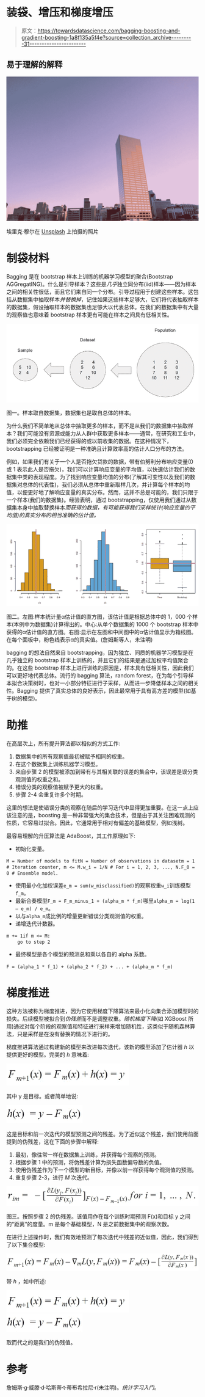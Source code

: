 # 装袋、增压和梯度增压

> 原文：<https://towardsdatascience.com/bagging-boosting-and-gradient-boosting-1a8f135a5f4e?source=collection_archive---------31----------------------->

## 易于理解的解释

![](img/e11cc892b989c6234349e4b0a7b2eae4.png)

埃里克·穆尔在 [Unsplash](https://unsplash.com?utm_source=medium&utm_medium=referral) 上拍摄的照片

# 制袋材料

Bagging 是在 bootstrap 样本上训练的机器学习模型的聚合(Bootstrap AGGregatING)。什么是引导样本？这些是*几乎*独立同分布(iid)样本——因为样本之间的相关性很低，而且它们来自同一个分布。引导过程用于创建这些样本。这包括从数据集中抽取样本*并替换掉*，记住如果这些样本足够大，它们将代表抽取样本的数据集，假设抽取样本的数据集也足够大以代表总体。在我们的数据集中有大量的观察值也意味着 bootstrap 样本更有可能在样本之间具有低相关性。

![](img/4fa165e41c8413b0a2c10b8961fd1e3f.png)

图一。样本取自数据集，数据集也是取自总体的样本。

为什么我们不简单地从总体中抽取更多的样本，而不是从我们的数据集中抽取样本？我们可能没有资源或能力从人群中获取更多样本——通常，在研究和工业中，我们必须完全依赖我们已经获得的或以前收集的数据。在这种情况下，bootstrapping 已经被证明是一种准确且计算效率高的估计人口分布的方法。

例如，如果我们有关于一个人是否拖欠贷款的数据，带有伯努利分布响应变量(0 或 1 表示此人是否拖欠)，我们可以计算响应变量的平均值，以快速估计我们的数据集中类的表现程度。为了找到响应变量均值的分布(了解其可变性以及我们的数据集对总体的代表性)，我们必须从总体中重新取样几次，并计算每个样本的均值，以便更好地了解响应变量的真实分布。然而，这并不总是可能的，我们只限于一个样本(我们的数据集)。经验表明，通过 bootstrapping，仅使用我们通过从数据集本身中抽取替换样本*而获得的数据，有可能获得我们采样统计(响应变量的平均值)的真实分布的相当准确的估计值。*

![](img/f337cb225e967374a02f5f34bad3cd94.png)

图二。左图:样本统计量α估计值的直方图，该估计值是根据总体中的 1，000 个样本(本例中为数据集)计算得出的。中心:从单个数据集的 1000 个 bootstrap 样本中获得的α估计值的直方图。右图:显示在左图和中间图中的α估计值显示为箱线图。在每个面板中，粉色线表示α的真实值。(詹姆斯等人，未注明)

bagging 的想法自然来自 bootstrapping，因为独立、同质的机器学习模型是在几乎独立的 bootstrap 样本上训练的，并且它们的结果是通过加权平均值聚合的。在这些 bootstrap 样本上进行训练的原因是，样本具有低相关性，因此我们可以更好地代表总体。流行的 bagging 算法，random forest，在为每个引导样本拟合决策树时，也对一小部分特征进行子采样，从而进一步降低样本之间的相关性。Bagging 提供了真实总体的良好表示，因此最常用于具有高方差的模型(如基于树的模型)。

# 助推

在高层次上，所有提升算法都以相似的方式工作:

1.  数据集中的所有观察值最初被赋予相同的权重。
2.  在这个数据集上训练机器学习模型。
3.  来自步骤 2 的模型被添加到带有与其相关联的误差的集合中，该误差是误分类观测值的权重之和。
4.  错误分类的观察值被赋予更大的权重。
5.  步骤 2-4 会重复许多个时期。

这里的想法是使错误分类的观察在随后的学习迭代中显得更加重要。在这一点上应该注意的是，boosting 是一种非常强大的集合技术，但是由于其关注困难观测的性质，它容易过拟合。因此，它通常用于相对有偏差的基础模型，例如浅树。

最容易理解的升压算法是 AdaBoost，其工作原理如下:

*   初始化变量。

```
M = Number of models to fitN = Number of observations in datasetm = 1 # Iteration counter, m <= M.w_i = 1/N # For i = 1, 2, 3, ..., N.F_0 = 0 # Ensemble model.
```

*   使用最小化加权误差`e_m = sum(w_misclassified)`的观察权重`w_i`训练模型`f_m`。
*   最新合奏模型`F_m = F_m_minus_1 + (alpha_m * f_m)`哪里`alpha_m = log(1 — e_m) / e_m`。
*   以与`alpha_m`成比例的增量更新错误分类观测值的权重。
*   递增迭代计数器。

```
m += 1if m <= M:
    go to step 2
```

*   最终模型是各个模型的预测总和乘以各自的 alpha 系数。

`F = (alpha_1 * f_1) + (alpha_2 * f_2) + ... + (alpha_m * f_m)`

# 梯度推进

这种方法被称为梯度推进，因为它使用梯度下降算法来最小化向集合添加模型时的损失。后续模型被拟合到*伪残差*而不是调整权重。*随机梯度下降*(如 XGBoost 所用)通过对每个阶段的观察值和特征进行采样来增加随机性，这类似于随机森林算法，只是采样是在没有替换的情况下进行的。

梯度推进算法通过构建新的模型来改进每次迭代，该新的模型添加了估计器 *h* 以提供更好的模型。完美的 *h* 意味着:

![](img/dad3dee92eed2d56b8b2a381d68a7ac4.png)

其中 y 是目标。或者简单地说:

![](img/048028c8cd2384c67671b899cdefa785.png)

这是目标和前一次迭代的模型预测之间的残差。为了近似这个残差，我们使用前面提到的伪残差，这在下面的步骤中解释:

1.  最初，像往常一样在数据集上训练，并获得每个观察的预测。
2.  根据步骤 1 中的预测，将伪残差计算为损失函数偏导数的负值。
3.  使用伪残差作为下一个模型的新目标，并像以前一样获得每个观测值的预测。
4.  重复步骤 2-3，进行 *M* 次迭代。

![](img/0f4d8a66293530b61fced9d60b114795.png)

图三。按照步骤 2 的伪残差。该值用作在每个训练时期预测 F(x)和目标 y 之间的“距离”的度量。m 是每个基础模型，N 是之前数据集中的观察次数。

在进行上述操作时，我们有效地预测了每次迭代中残差的近似值，因此，我们得到了以下集合模型:

![](img/0d855fa6aba4330142a0ae91fefef48f.png)

带 *h* ，如中所述:

![](img/dad3dee92eed2d56b8b2a381d68a7ac4.png)![](img/048028c8cd2384c67671b899cdefa785.png)

取而代之的是我们的伪残值。

# 参考

詹姆斯·g·威滕·d·哈斯蒂·t·蒂布希拉尼·r(未注明)。*统计学习入门*。
